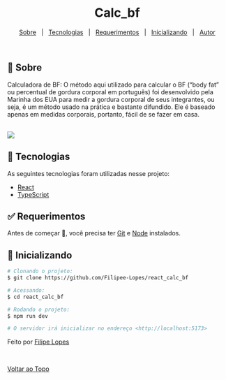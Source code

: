 


<div align="center" id="top">  
</div>
<h1 align="center">Calc_bf</h1> 


<p align="center">
  <a href="#dart-about">Sobre</a> &#xa0; | &#xa0; 
  <a href="#rocket-technologies">Tecnologias</a> &#xa0; | &#xa0;
  <a href="#white_check_mark-requirements">Requerimentos</a> &#xa0; | &#xa0;
  <a href="#checkered_flag-starting">Inicializando</a> &#xa0; | &#xa0;
  <a href="https://github.com/Filipee-Lopes" target="_blank">Autor</a>
</p>

<br>

## :dart: Sobre ##

<p>
Calculadora de BF:
O método aqui utilizado para calcular o BF (“body fat” ou percentual de gordura corporal em português) foi desenvolvido pela Marinha dos EUA para medir a gordura corporal de seus integrantes, ou seja, é um método usado na prática e bastante difundido. Ele é baseado apenas em medidas corporais, portanto, fácil de se fazer em casa.
 
</p>
<br>
<img src="./public/readmi/devices_mockup.png" />

## :rocket: Tecnologias ##

As seguintes tecnologias foram utilizadas nesse projeto:

- [React](https://pt-br.reactjs.org/)
- [TypeScript](https://www.typescriptlang.org/)

## :white_check_mark: Requerimentos ##

Antes de começar :checkered_flag:, você precisa ter [Git](https://git-scm.com) e [Node](https://nodejs.org/en/) instalados.

## :checkered_flag: Inicializando ##

```bash
# Clonando o projeto:
$ git clone https://github.com/Filipee-Lopes/react_calc_bf

# Acessando:
$ cd react_calc_bf

# Rodando o projeto:
$ npm run dev

# O servidor irá inicializar no endereço <http://localhost:5173>
```


Feito por <a href="https://github.com/Filipee-Lopes" target="_blank">Filipe Lopes</a>

&#xa0;

<a href="#top">Voltar ao Topo</a>
